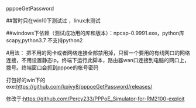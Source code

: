 pppoeGetPassword

##暂时只在win10下测试过 ，linux未测试

##windows下依赖（测试成功用的库和版本）：npcap-0.9991.exe，python库scapy,python3.7 不支持python2

#用法： 把不用的网卡或者网络连接全部禁用掉，只留一个要用的有线网口的网络连接，不用设置静态ip。终端下运行此脚本，路由器wan口连接到电脑的网口上，拨号。终端窗口会抓到pppoe的帐号密码
 
 
 打包好的win下的exe:https://github.com/kpivy8/pppoeGetPassword/releases/
 
 
 修改于:https://github.com/Percy233/PPPoE_Simulator-for-RM2100-exploit

